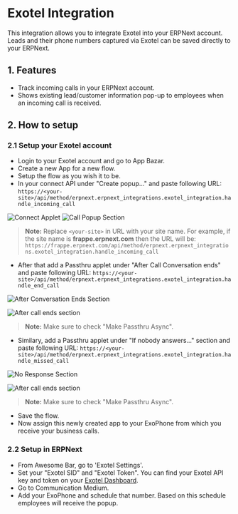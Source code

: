 <!-- add-breadcrumbs -->

# Exotel Integration

This integration allows you to integrate Exotel into your ERPNext account. Leads and their phone numbers captured via Exotel can be saved directly to your ERPNext.

## 1. Features

- Track incoming calls in your ERPNext account.
- Shows existing lead/customer information pop-up to employees when an incoming call is received.

## 2. How to setup

### 2.1 Setup your Exotel account

- Login to your Exotel account and go to App Bazar.
- Create a new App for a new flow.
- Setup the flow as you wish it to be.
- In your connect API under "Create popup..." and paste following URL:
`https://<your-site>/api/method/erpnext.erpnext_integrations.exotel_integration.handle_incoming_call`

![Connect Applet](/docs/v13/assets/img/erpnext_integrations/exotel_integration/connect_applet.png)
![Call Popup Section](/docs/v13/assets/img/erpnext_integrations/exotel_integration/create_popup_section.png)

> **Note:** Replace `<your-site>` in URL with your site name. For example, if the site name is **frappe.erpnext.com** then the URL will be:
`https://frappe.erpnext.com/api/method/erpnext.erpnext_integrations.exotel_integration.handle_incoming_call`

- After that add a Passthru applet under "After Call Conversation ends" and paste following URL:
`https://<your-site>/api/method/erpnext.erpnext_integrations.exotel_integration.handle_end_call`

![After Conversation Ends Section](/docs/v13/assets/img/erpnext_integrations/exotel_integration/after_conversation_ends_section.png)

![After call ends section](/docs/v13/assets/img/erpnext_integrations/exotel_integration/passthru_end_call.png)

> **Note:** Make sure to check "Make Passthru Async".

- Similary, add a Passthru applet under "If nobody answers..." section and paste following URL:
`https://<your-site>/api/method/erpnext.erpnext_integrations.exotel_integration.handle_missed_call`

![No Response Section](/docs/v13/assets/img/erpnext_integrations/exotel_integration/no_response.png)

![After call ends section](/docs/v13/assets/img/erpnext_integrations/exotel_integration/passthru_missed_call.png)

> **Note:** Make sure to check "Make Passthru Async".

- Save the flow.
- Now assign this newly created app to your ExoPhone from which you receive your business calls.

### 2.2 Setup in ERPNext

- From Awesome Bar, go to 'Exotel Settings'.
- Set your "Exotel SID" and "Exotel Token". You can find your Exotel API key and token on your [Exotel Dashboard](https://my.exotel.com/apisettings/site#api-credentials).
- Go to Communication Medium.
- Add your ExoPhone and schedule that number. Based on this schedule employees will receive the popup.
